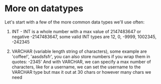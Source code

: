 # More on datatypes 

Let's start with a few of the more common data types we'll use often:

1. INT - INT is a whole number with a max value of 2147483647 or negative -2147483647, some valid INT types are 12, 0, -9999, 1002345, -242345

2. VARCHAR (variable length string of characters), some example are 'coffee!', 'aasdsfsfr', you can also store numbers if you wrap them in quotes: -2345' And with VARCHAR, we can specify a max number of characters, like for a username, we can set the username to the VARCHAR type but max it out at 30 chars or however many chars we need

